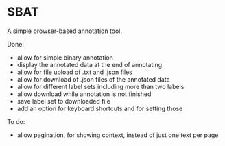 # SBAT
A simple browser-based annotation tool.

Done:
- allow for simple binary annotation
- display the annotated data at the end of annotating
- allow for file upload of .txt and .json files
- allow for download of .json files of the annotated data
- allow for different label sets including more than two labels
- allow download while annotation is not finished
- save label set to downloaded file
- add an option for keyboard shortcuts and for setting those

To do:
- allow pagination, for showing context, instead of just one text per page